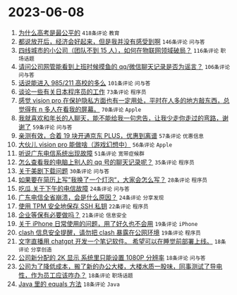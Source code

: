 # 2023-06-08

1. [为什么高考是最公平的](https://www.v2ex.com/t/946871) `418条评论` `教育`
1. [都说放开后，经济会好起来，但是我并没有感受到啊](https://www.v2ex.com/t/946878) `146条评论` `问与答`
1. [四线城市的小公司（团队不到 15 人），如何在物联网领域破局？](https://www.v2ex.com/t/946848) `116条评论` `职场话题`
1. [请问公司网管能看到上班时候摸鱼的 qq/微信聊天记录是否为谣言？](https://www.v2ex.com/t/946821) `106条评论` `问与答`
1. [话说能进入 985/211 高校的多么](https://www.v2ex.com/t/946943) `101条评论` `问与答`
1. [谈论一些有关日本程序员的工作](https://www.v2ex.com/t/946908) `73条评论` `程序员`
1. [感觉 vision pro 在保护隐私方面也有一定用处，平时在人多的地方敲东西，总觉得有 n 多人在看我的屏幕。](https://www.v2ex.com/t/946812) `70条评论` `Apple`
1. [我就喜欢和年长的人聊天，能不能给我一句忠告，让我少走你走过的弯路，谢谢了](https://www.v2ex.com/t/947045) `59条评论` `问与答`
1. [亲测有效，合着 19 块开通京东 PLUS，优惠到离谱](https://www.v2ex.com/t/947019) `57条评论` `优惠信息`
1. [大伙儿 vision pro 能做啥（游戏幻想中）](https://www.v2ex.com/t/946847) `56条评论` `Apple`
1. [听说广东电信系统出现故障](https://www.v2ex.com/t/947003) `51条评论` `宽带症候群`
1. [怎么查看我的电脑上别人的 qq 号的聊天记录呢？](https://www.v2ex.com/t/946799) `35条评论` `程序员`
1. [关于美剧下载问题](https://www.v2ex.com/t/946840) `30条评论` `问与答`
1. [如果要在简历上写”我换了一个灯泡“，大家会怎么写？](https://www.v2ex.com/t/946883) `28条评论` `程序员`
1. [吃瓜,关于下午的电信故障](https://www.v2ex.com/t/947059) `24条评论` `问与答`
1. [广东电信全省崩溃，会是什么原因？](https://www.v2ex.com/t/947029) `24条评论` `分享发现`
1. [使用 TPM 安全地保存 SSH 私钥](https://www.v2ex.com/t/947118) `22条评论` `程序员`
1. [企业等保有必要做吗？](https://www.v2ex.com/t/946928) `21条评论` `信息安全`
1. [关于 iPhone 日常使用的问题，用了好久也不会用](https://www.v2ex.com/t/947036) `19条评论` `iPhone`
1. [clash 信息安全提醒，请勿把 clash 暴露在公网环境](https://www.v2ex.com/t/946991) `19条评论` `程序员`
1. [文字直播用 chatgpt 开发一个笔记软件。 希望可以在睡觉前部署上线。](https://www.v2ex.com/t/947094) `18条评论` `分享创造`
1. [公司新分配的 2K 显示 系统里只能设置 1080P 分辨率](https://www.v2ex.com/t/947051) `18条评论` `问与答`
1. [公司为了降低成本，搬了新的办公大楼，大楼水质一股味，同事测试了导电性，作为员工应该咋办？](https://www.v2ex.com/t/947037) `18条评论` `职场话题`
1. [Java 里的 equals 方法](https://www.v2ex.com/t/946946) `18条评论` `Java`

